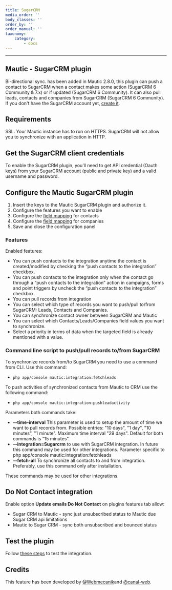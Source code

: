 ```yaml
---
title: SugarCRM
media_order: ''
body_classes: ''
order_by: ''
order_manual: ''
taxonomy:
    category:
        - docs
---
```


-------------------

## Mautic - SugarCRM plugin
Bi-directional sync. has been added in Mautic 2.8.0, this plugin can push a contact to SugarCRM when a contact makes some action  (SugarCRM 6 Community & 7.x) or if updated (SugarCRM 6 Community). It can also pull leads, contacts and companies from SugarCRM (SugarCRM 6 Community). If you don't have the SugarCRM account yet, [create it][sugar-crm].

## Requirements
SSL. Your Mautic instance has to run on HTTPS. SugarCRM will not allow you to synchronize with an application in HTTP.

## Get the SugarCRM client credentials
To enable the SugarCRM plugin, you’ll need to get API credential (Oauth keys) from your SugarCRM account (public and private key) and a valid username and password.

## Configure the Mautic SugarCRM plugin
1. Insert the keys to the Mautic SugarCRM plugin and authorize it.
2. Configure the features you want to enable
3. Configure the [field mapping][field-mapping] for contacts
4. Configure the [field mapping][field-mapping] for companies
5. Save and close the configuration panel

### Features
Enabled features:
* You can push contacts to the integration anytime the contact is created/modified by checking the “push contacts to the integration” checkbox.
* You can push contacts to the integration only when the contact go through a “push contacts to the integration” action in campaigns, forms and point triggers by uncheck the  “push contacts to the integration” checkbox.
* You can pull records from integration
* You can select which type of records you want to push/pull to/from SugarCRM: Leads, Contacts and Companies.
* You can synchronize contact owner between SugarCRM and Mautic
* You can select which Contacts/Leads/Companies field values you want to synchronize.
* Select a priority in terms of data when the targeted field is already mentioned with a value.

### Command line script to push/pull records to/from SugarCRM
To synchronize records from/to SugarCRM you need to use a command from CLI. Use this command:
* `php app/console mautic:integration:fetchleads`

To push activities of synchronized contacts from Mautic to CRM use the following command:
* `php app/console mautic:integration:pushleadactivity`


Parameters both commands take:
* **--time-interval** This parameter is used to setup the amount of time we want to pull records from. Possible entries: "10 days", "1 day", "10 minutes", "1 minute". Maximum time interval "29 days". Default for both commands is “15 minutes”.
* **--integration=Sugarcrm** to use with SugarCRM integration. In future this command may be used for other integrations.
Parameter specific to php app/console mautic:integration:fetchleads
* **--fetch-all** To synchronize all contacts to and from integration. Preferably, use this command only after installation.

These commands may be used for other integrations.

## Do Not Contact integration

Enable option **Update emails Do Not Contact** on plugins features tab allow:

- Sugar CRM to Mautic - sync just unsubscribed status to Mautic due Sugar CRM api limitations
- Mautic to Sugar CRM - sync both unsubscribed and bounced status

## Test the plugin
Follow [these steps][testing] to test the integration.

## Credits
This feature has been developed by [@Webmecanik][webmecanik]and [@canal-web][canal-web].


[sugar-crm]: <https://www.sugarcrm.com/>
[webmecanik]: <https://github.com/webmecanik>
[canal-web]: <https://github.com/canal-web>
[field-mapping]: </plugins/general-resources/field-mapping>
[testing]: </plugins/general-resources/integration-test>

